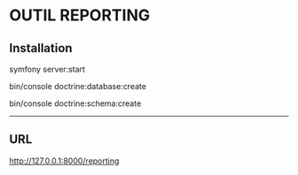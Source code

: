 # OUTIL REPORTING

## Installation    

symfony server:start  

bin/console doctrine:database:create 

bin/console doctrine:schema:create  

---
## URL

http://127.0.0.1:8000/reporting